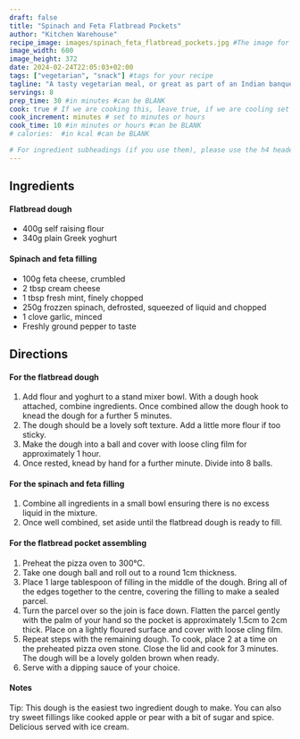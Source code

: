 ```yaml
---
draft: false
title: "Spinach and Feta Flatbread Pockets"
author: "Kitchen Warehouse"
recipe_image: images/spinach_feta_flatbread_pockets.jpg #The image for your recipe
image_width: 600
image_height: 372
date: 2024-02-24T22:05:03+02:00
tags: ["vegetarian", "snack"] #tags for your recipe
tagline: "A tasty vegetarian meal, or great as part of an Indian banquet"
servings: 8
prep_time: 30 #in minutes #can be BLANK
cook: true # If we are cooking this, leave true, if we are cooling set to false
cook_increment: minutes # set to minutes or hours
cook_time: 10 #in minutes or hours #can be BLANK
# calories:  #in kcal #can be BLANK

# For ingredient subheadings (if you use them), please use the h4 header.  For print view I have those elements targeted
---
```



## Ingredients

#### Flatbread dough
- 400g self raising flour
- 340g plain Greek yoghurt

#### Spinach and feta filling
- 100g feta cheese, crumbled
- 2 tbsp cream cheese
- 1 tbsp fresh mint, finely chopped
- 250g frozzen spinach, defrosted, squeezed of liquid and chopped
- 1 clove garlic, minced
- Freshly ground pepper to taste

## Directions

#### For the flatbread dough

1. Add flour and yoghurt to a stand mixer bowl. With a dough hook attached, combine ingredients. Once combined allow the dough hook to knead the dough for a further 5 minutes. 
2. The dough should be a lovely soft texture. Add a little more flour if too sticky.
3. Make the dough into a ball and cover with loose cling film for approximately 1 hour.
4. Once rested, knead by hand for a further minute. Divide into 8 balls.

#### For the spinach and feta filling 

1. Combine all ingredients in a small bowl ensuring there is no excess liquid in the mixture.
2. Once well combined, set aside until the flatbread dough is ready to fill.

#### For the flatbread pocket assembling

1. Preheat the pizza oven to 300°C.
2. Take one dough ball and roll out to a round 1cm thickness. 
3. Place 1 large tablespoon of filling in the middle of the dough. Bring all of the edges together to the centre, covering the filling to make a sealed parcel.
4. Turn the parcel over so the join is face down. Flatten the parcel gently with the palm of your hand so the pocket is approximately 1.5cm to 2cm thick. Place on a lightly floured surface and cover with loose cling film.
5. Repeat steps with the remaining dough. To cook, place 2 at a time on the preheated pizza oven stone. Close the lid and cook for 3 minutes. The dough will be a lovely golden brown when ready.
6. Serve with a dipping sauce of your choice.

#### Notes
Tip: This dough is the easiest two ingredient dough to make. You can also try sweet fillings like cooked apple or pear with a bit of sugar and spice. Delicious served with ice cream.